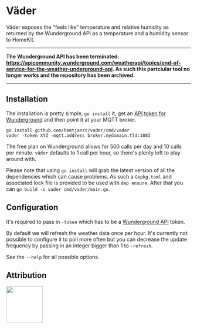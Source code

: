 # Väder

Väder exposes the "feels like" temperature and relative humidity as returned by
the Wunderground API as a temperature and a humidity sensor to HomeKit.

---

**The Wunderground API has been terminated: https://apicommunity.wunderground.com/weatherapi/topics/end-of-service-for-the-weather-underground-api.
As such this partciular tool no longer works and the repository has been archived.**

---

## Installation

The installation is pretty simple, `go install` it, get an [API token for
Wunderground](wapi) and then point it at your MQTT broker.

```
go install github.com/hemtjanst/vader/cmd/vader
vader -token XYZ -mqtt.address broker.mydomain.tld:1883
```

The free plan on Wunderground allows for 500 calls per day and 10 calls per
minute. `väder` defaults to 1 call per hour, so there's plenty left to play
around with.

[wapi]: https://www.wunderground.com/weather/api/d/pricing.html

Please note that using `go install` will grab the latest version of all the
dependencies which can cause problems. As such a `Gopkg.toml` and associated
lock file is provided to be used with `dep ensure`. After that you can
`go build -o vader cmd/vader/main.go`.

## Configuration

It's required to pass in `-token` which has to be a [Wunderground API](wapi)
token.

By default we will refresh the weather data once per hour. It's currently not
possible to configure it to poll more often but you can decrease the update
frequency by passing in an integer bigger than 1 to `-refresh`.

See the `--help` for all possible options.

## Attribution

<img src="https://icons.wxug.com/logos/JPG/wundergroundLogo_4c_horz.jpg" height="100">
